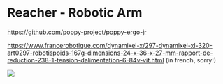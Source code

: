 # Reacher - Robotic Arm
 
https://github.com/poppy-project/poppy-ergo-jr

https://www.francerobotique.com/dynamixel-x/297-dynamixel-xl-320-art0297-robotispoids-167g-dimensions-24-x-36-x-27-mm-rapport-de-reduction-238-1-tension-dalimentation-6-84v-vit.html (in french, sorry!)

![](https://github.com/OldM0nk3y/Reacher/blob/master/utils/dyn.jpg)